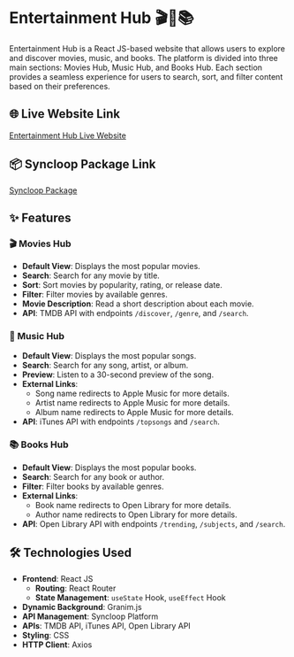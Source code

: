 # Entertainment Hub 🎬🎵📚

Entertainment Hub is a React JS-based website that allows users to explore and discover movies, music, and books. The platform is divided into three main sections: Movies Hub, Music Hub, and Books Hub. Each section provides a seamless experience for users to search, sort, and filter content based on their preferences.

## 🌐 Live Website Link

[Entertainment Hub Live Website](https://entertainment-hub-syncloop.vercel.app/)

## 📦 Syncloop Package Link

[Syncloop Package](https://github.com/AdityaPradhan7/EntertainmentHub-Syncloop/blob/main/Syncloop%20Package.zip)

## ✨ Features

### 🎬 Movies Hub
- **Default View**: Displays the most popular movies.
- **Search**: Search for any movie by title.
- **Sort**: Sort movies by popularity, rating, or release date.
- **Filter**: Filter movies by available genres.
- **Movie Description**: Read a short description about each movie.
- **API**: TMDB API with endpoints `/discover`, `/genre`, and `/search`.

### 🎵 Music Hub
- **Default View**: Displays the most popular songs.
- **Search**: Search for any song, artist, or album.
- **Preview**: Listen to a 30-second preview of the song.
- **External Links**: 
  - Song name redirects to Apple Music for more details.
  - Artist name redirects to Apple Music for more details.
  - Album name redirects to Apple Music for more details.
- **API**: iTunes API with endpoints `/topsongs` and `/search`.

### 📚 Books Hub
- **Default View**: Displays the most popular books.
- **Search**: Search for any book or author.
- **Filter**: Filter books by available genres.
- **External Links**:
  - Book name redirects to Open Library for more details.
  - Author name redirects to Open Library for more details.
- **API**: Open Library API with endpoints `/trending`, `/subjects`, and `/search`.

## 🛠️ Technologies Used

- **Frontend**: React JS
  - **Routing**: React Router
  - **State Management**: `useState` Hook, `useEffect` Hook
- **Dynamic Background**: Granim.js
- **API Management**: Syncloop Platform
- **APIs**: TMDB API, iTunes API, Open Library API
- **Styling**: CSS
- **HTTP Client**: Axios
